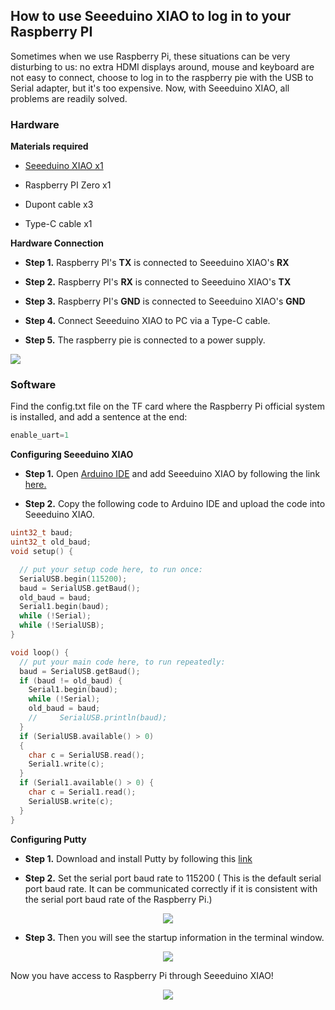 ## How to use Seeeduino XIAO to log in to your Raspberry PI


Sometimes when we use Raspberry Pi, these situations can be very disturbing to us: no extra HDMI displays around, mouse and keyboard are not easy to connect, choose to log in to the raspberry pie with the USB to Serial adapter, but it's too expensive. Now, with Seeeduino XIAO, all problems are readily solved.

### Hardware

**Materials required**

- [Seeeduino XIAO x1](http://www.seeedstudio.com/.html)

- Raspberry PI Zero x1

- Dupont cable x3

- Type-C cable x1


**Hardware Connection**

- **Step 1.** Raspberry PI's **TX** is connected to Seeeduino XIAO's **RX**

- **Step 2.** Raspberry PI's **RX** is connected to Seeeduino XIAO's **TX**

- **Step 3.** Raspberry PI's **GND** is connected to Seeeduino XIAO's **GND**

- **Step 4.** Connect Seeeduino XIAO to PC via a Type-C cable.

- **Step 5.** The raspberry pie is connected to a power supply.

![](http://files.seeedstudio.com/products/102010328/img/pin-with-marks.png)


### Software

Find the config.txt file on the TF card where the Raspberry Pi official system is installed, and add a sentence at the end:

```c
enable_uart=1
```
**Configuring Seeeduino XIAO**

- **Step 1.** Open [Arduino IDE](https://www.arduino.cc/en/Main/Software) and add Seeeduino XIAO by following the link [here.](https://github.com/SeeedDocument/Seeeduino-XIAO)

- **Step 2.** Copy the following code to Arduino IDE and upload the code into Seeeduino XIAO.

```c++
uint32_t baud;
uint32_t old_baud;
void setup() {

  // put your setup code here, to run once:
  SerialUSB.begin(115200);
  baud = SerialUSB.getBaud();
  old_baud = baud;
  Serial1.begin(baud);
  while (!Serial);
  while (!SerialUSB);
}

void loop() {
  // put your main code here, to run repeatedly:
  baud = SerialUSB.getBaud();
  if (baud != old_baud) {
    Serial1.begin(baud);
    while (!Serial);
    old_baud = baud;
    //     SerialUSB.println(baud);
  }
  if (SerialUSB.available() > 0)
  {
    char c = SerialUSB.read();
    Serial1.write(c);
  }
  if (Serial1.available() > 0) {
    char c = Serial1.read();
    SerialUSB.write(c);
  }
}
```

**Configuring Putty**

- **Step 1.** Download and install Putty by following this [link](https://www.putty.org/)

- **Step 2.** Set the serial port baud rate to 115200 ( This is the default serial port baud rate. It can be communicated correctly if it is consistent with the serial port baud rate of the Raspberry Pi.)

<p align="center">
  <img src="http://files.seeedstudio.com/products/102010328/img/Putty%20config.png">
</p>

- **Step 3.** Then you will see the startup information in the terminal window.

<p align="center">
  <img src="http://files.seeedstudio.com/products/102010328/img/Terminal.png">
</p>

Now you have access to Raspberry Pi through Seeeduino XIAO!

<p align="center">
  <img src="http://files.seeedstudio.com/products/102010328/img/new%20pins.gif">
</p>








